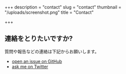 +++
description = "contact"
slug = "contact"
thumbnail = "/uploads/screenshot.png"
title = "Contact"

+++
## 連絡をとりたいですか?

質問や報告などの連絡は下記からお願いします。  

* [open an issue on GitHub](https://github.com/naro143/hugo-coder-portfolio/issues/new)  
* [ask me on Twitter](https://twitter.com/naro143)